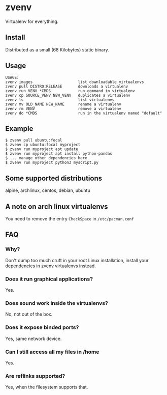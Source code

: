 # zvenv
Virtualenv for everything.

## Install
Distributed as a small (68 Kilobytes) static binary.

## Usage
```
USAGE:
zvenv images                    list downloadable virtualenvs
zvenv pull DISTRO:RELEASE       downloads a virtualenv
zvenv run VENV *CMDS            run command in virtualenv
zvenv cp SOURCE_VENV NEW_VENV   duplicates a virtualenv
zvenv ls                        list virtualenvs
zvenv mv OLD_NAME NEW_NAME      rename a virtualenv
zvenv rm VENV                   remove a virtualenv
zvenv do *CMDS                  run in the virtualenv named "default"
```

## Example
```
$ zvenv pull ubuntu:focal
$ zvenv cp ubuntu:focal myproject
$ zvenv run myproject apt update
$ zvenv run myproject apt install python-pandas
$ ... manage other dependencies here
$ zvenv run myproject python3 myscript.py
```

## Some supported distributions
alpine, archlinux, centos, debian, ubuntu



## A note on arch linux virtualenvs
You need to remove the entry `CheckSpace` in `/etc/pacman.conf`

## FAQ

### Why?

Don't dump too much cruft in your root Linux installation, install your dependencies in zvenv virtualenvs instead.

### Does it run graphical applications?
Yes.

### Does sound work inside the virtualenvs?
No, not out of the box.

### Does it expose binded ports?
Yes, same network device.

### Can I still access all my files in /home
Yes.

### Are reflinks supported?
Yes, when the filesystem supports that.
